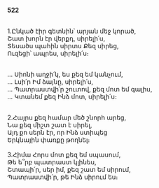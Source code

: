 **522**

\
1.Ընկած էիր գետնին՝ արյան մեջ կորած,\
Շատ խորն էր վերքդ, սիրելի՛ս,\
Տեսածս պահին սիրտս Քեզ սիրեց,\
Ուզեցի՝ ապրես, սիրելի՛ս։

\
 ... Սիոնի աղջի՛կ, ես քեզ եմ կանչում,\
 ... Լսի՛ր Իմ ձայնը, սիրելի՛ս,\
 ... Պատրաստվի՛ր շուտով, քեզ մոտ եմ գալիս,\
 ... Կտանեմ քեզ Ինձ մոտ, սիրելի՛ս։

\
2.Հայրս քեզ համար մեծ շնորհ արեց,\
Նա քեզ միշտ շատ է սիրել,\
Այդ քո սերն էր, որ Ինձ ստիպեց\
Երկնային փառքը թողնել։\
\
3.Հիմա Հորս մոտ քեզ եմ սպասում,\
Թե ե՞րբ պատրաստ կլինես,\
Շտապի՛ր, սեր իմ, քեզ շատ եմ սիրում,\
Պատրաստվի՛ր, թե Ինձ սիրում ես։
